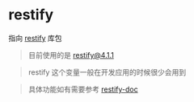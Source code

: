 # restify

指向 [restify](https://github.com/restify/node-restify) 库包

> 目前使用的是 restify@4.1.1

> restify 这个变量一般在开发应用的时候很少会用到

> 具体功能如有需要参考 [restify-doc](http://restify.com/docs/home/)
